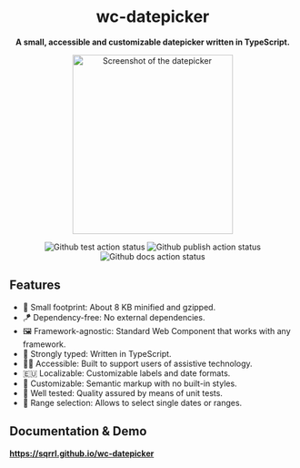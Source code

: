 <div align="center">
  <h1>wc-datepicker</h1>
  
  <p><strong>A small, accessible and customizable datepicker written in TypeScript.</strong></p>
  
  <p>
    <a href="https://sqrrl.github.io/wc-datepicker">
      <img alt="Screenshot of the datepicker" height="315" src="https://github.com/Sqrrl/wc-datepicker/blob/main/docs/images/screenshot-1.png?raw=true" width="282">
    </a>
  </p>
  
  <div>
    <img alt="Github test action status" src="https://github.com/Sqrrl/wc-datepicker/actions/workflows/test.yml/badge.svg" />
    <img alt="Github publish action status" src="https://github.com/Sqrrl/wc-datepicker/actions/workflows/publish.yml/badge.svg" />
    <img alt="Github docs action status" src="https://github.com/Sqrrl/wc-datepicker/actions/workflows/docs.yml/badge.svg" />
  </div>
</div>

## Features

- 🦶 Small footprint: About 8 KB minified and gzipped.
- 🪁 Dependency-free: No external dependencies.
- 🖼 Framework-agnostic: Standard Web Component that works with any framework.
- 💪 Strongly typed: Written in TypeScript.
- 🧏‍♀️ Accessible: Built to support users of assistive technology.
- 🇪🇺 Localizable: Customizable labels and date formats.
- 🌈 Customizable: Semantic markup with no built-in styles.
- 🧪 Well tested: Quality assured by means of unit tests.
- 📆 Range selection: Allows to select single dates or ranges.

## Documentation & Demo

**https://sqrrl.github.io/wc-datepicker**
